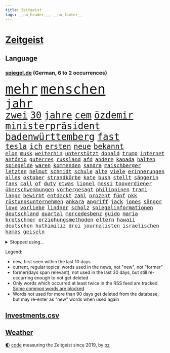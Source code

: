 ```yaml
---
title: Zeitgeist
tags: __no_header__, __no_footer__
---
```


# [Zeitgeist](https://oliz.io/zeitgeist/)

## Language

<h3><a href="https://www.spiegel.de" target="_blank">spiegel.de</a> (German, 6 to 2 occurrences)</h3>
<p style="font-family:monospace">
<span style="font-size:32pt"><a href="news_links.html#mehr" class="current">mehr</a></span>
<span style="font-size:32pt"><a href="news_links.html#menschen" class="current">menschen</a></span>
<br>
<span style="font-size:27pt"><a href="news_links.html#jahr" class="current">jahr</a></span>
<br>
<span style="font-size:22pt"><a href="news_links.html#zwei" class="current">zwei</a></span>
<span style="font-size:22pt"><a href="news_links.html#30" class="current">30</a></span>
<span style="font-size:22pt"><a href="news_links.html#jahre" class="current">jahre</a></span>
<span style="font-size:22pt"><a href="news_links.html#cem" class="current">cem</a></span>
<span style="font-size:22pt"><a href="news_links.html#özdemir" class="current">özdemir</a></span>
<span style="font-size:22pt"><a href="news_links.html#ministerpräsident" class="current">ministerpräsident</a></span>
<span style="font-size:22pt"><a href="news_links.html#badenwürttemberg" class="current">badenwürttemberg</a></span>
<span style="font-size:22pt"><a href="news_links.html#fast" class="current">fast</a></span>
<br>
<span style="font-size:17pt"><a href="news_links.html#tesla" class="current">tesla</a></span>
<span style="font-size:17pt"><a href="news_links.html#ich" class="current">ich</a></span>
<span style="font-size:17pt"><a href="news_links.html#ersten" class="current">ersten</a></span>
<span style="font-size:17pt"><a href="news_links.html#neue" class="current">neue</a></span>
<span style="font-size:17pt"><a href="news_links.html#bekannt" class="current">bekannt</a></span>
<br>
<span style="font-size:12pt"><a href="news_links.html#elon" class="current">elon</a></span>
<span style="font-size:12pt"><a href="news_links.html#musk" class="current">musk</a></span>
<span style="font-size:12pt"><a href="news_links.html#weiterhin" class="current">weiterhin</a></span>
<span style="font-size:12pt"><a href="news_links.html#unterstützt" class="current">unterstützt</a></span>
<span style="font-size:12pt"><a href="news_links.html#donald" class="current">donald</a></span>
<span style="font-size:12pt"><a href="news_links.html#trump" class="current">trump</a></span>
<span style="font-size:12pt"><a href="news_links.html#internet" class="current">internet</a></span>
<span style="font-size:12pt"><a href="news_links.html#antónio" class="current">antónio</a></span>
<span style="font-size:12pt"><a href="news_links.html#guterres" class="current">guterres</a></span>
<span style="font-size:12pt"><a href="news_links.html#russland" class="current">russland</a></span>
<span style="font-size:12pt"><a href="news_links.html#afd" class="current">afd</a></span>
<span style="font-size:12pt"><a href="news_links.html#andere" class="current">andere</a></span>
<span style="font-size:12pt"><a href="news_links.html#kanada" class="current">kanada</a></span>
<span style="font-size:12pt"><a href="news_links.html#halten" class="current">halten</a></span>
<span style="font-size:12pt"><a href="news_links.html#spiegelde" class="new">spiegelde</a></span>
<span style="font-size:12pt"><a href="news_links.html#waren" class="current">waren</a></span>
<span style="font-size:12pt"><a href="news_links.html#kommenden" class="current">kommenden</a></span>
<span style="font-size:12pt"><a href="news_links.html#sandra" class="current">sandra</a></span>
<span style="font-size:12pt"><a href="news_links.html#maischberger" class="new">maischberger</a></span>
<span style="font-size:12pt"><a href="news_links.html#letzten" class="current">letzten</a></span>
<span style="font-size:12pt"><a href="news_links.html#helmut" class="current">helmut</a></span>
<span style="font-size:12pt"><a href="news_links.html#schmidt" class="current">schmidt</a></span>
<span style="font-size:12pt"><a href="news_links.html#schule" class="current">schule</a></span>
<span style="font-size:12pt"><a href="news_links.html#alte" class="current">alte</a></span>
<span style="font-size:12pt"><a href="news_links.html#viele" class="current">viele</a></span>
<span style="font-size:12pt"><a href="news_links.html#erinnerungen" class="current">erinnerungen</a></span>
<span style="font-size:12pt"><a href="news_links.html#alles" class="current">alles</a></span>
<span style="font-size:12pt"><a href="news_links.html#oktober" class="current">oktober</a></span>
<span style="font-size:12pt"><a href="news_links.html#strandkörbe" class="current">strandkörbe</a></span>
<span style="font-size:12pt"><a href="news_links.html#kate" class="current">kate</a></span>
<span style="font-size:12pt"><a href="news_links.html#bush" class="new">bush</a></span>
<span style="font-size:12pt"><a href="news_links.html#stellt" class="current">stellt</a></span>
<span style="font-size:12pt"><a href="news_links.html#sängerin" class="current">sängerin</a></span>
<span style="font-size:12pt"><a href="news_links.html#fans" class="current">fans</a></span>
<span style="font-size:12pt"><a href="news_links.html#call" class="current">call</a></span>
<span style="font-size:12pt"><a href="news_links.html#of" class="current">of</a></span>
<span style="font-size:12pt"><a href="news_links.html#duty" class="new">duty</a></span>
<span style="font-size:12pt"><a href="news_links.html#etwas" class="current">etwas</a></span>
<span style="font-size:12pt"><a href="news_links.html#lionel" class="current">lionel</a></span>
<span style="font-size:12pt"><a href="news_links.html#messi" class="current">messi</a></span>
<span style="font-size:12pt"><a href="news_links.html#topverdiener" class="current">topverdiener</a></span>
<span style="font-size:12pt"><a href="news_links.html#überschwemmungen" class="current">überschwemmungen</a></span>
<span style="font-size:12pt"><a href="news_links.html#vorhergesagt" class="current">vorhergesagt</a></span>
<span style="font-size:12pt"><a href="news_links.html#philippinen" class="current">philippinen</a></span>
<span style="font-size:12pt"><a href="news_links.html#trami" class="new">trami</a></span>
<span style="font-size:12pt"><a href="news_links.html#lange" class="current">lange</a></span>
<span style="font-size:12pt"><a href="news_links.html#bewirbt" class="current">bewirbt</a></span>
<span style="font-size:12pt"><a href="news_links.html#entdeckt" class="current">entdeckt</a></span>
<span style="font-size:12pt"><a href="news_links.html#zahl" class="current">zahl</a></span>
<span style="font-size:12pt"><a href="news_links.html#prozent" class="current">prozent</a></span>
<span style="font-size:12pt"><a href="news_links.html#fünf" class="current">fünf</a></span>
<span style="font-size:12pt"><a href="news_links.html#pkk" class="current">pkk</a></span>
<span style="font-size:12pt"><a href="news_links.html#rüstungsunternehmen" class="new">rüstungsunternehmen</a></span>
<span style="font-size:12pt"><a href="news_links.html#ankara" class="current">ankara</a></span>
<span style="font-size:12pt"><a href="news_links.html#angriff" class="current">angriff</a></span>
<span style="font-size:12pt"><a href="news_links.html#jack" class="current">jack</a></span>
<span style="font-size:12pt"><a href="news_links.html#jones" class="current">jones</a></span>
<span style="font-size:12pt"><a href="news_links.html#sänger" class="current">sänger</a></span>
<span style="font-size:12pt"><a href="news_links.html#love" class="current">love</a></span>
<span style="font-size:12pt"><a href="news_links.html#vorliebe" class="current">vorliebe</a></span>
<span style="font-size:12pt"><a href="news_links.html#lindner" class="current">lindner</a></span>
<span style="font-size:12pt"><a href="news_links.html#scholz" class="current">scholz</a></span>
<span style="font-size:12pt"><a href="news_links.html#spiegelinformationen" class="current">spiegelinformationen</a></span>
<span style="font-size:12pt"><a href="news_links.html#deutschland" class="current">deutschland</a></span>
<span style="font-size:12pt"><a href="news_links.html#quartal" class="current">quartal</a></span>
<span style="font-size:12pt"><a href="news_links.html#mercedesbenz" class="current">mercedesbenz</a></span>
<span style="font-size:12pt"><a href="news_links.html#guido" class="new">guido</a></span>
<span style="font-size:12pt"><a href="news_links.html#maria" class="current">maria</a></span>
<span style="font-size:12pt"><a href="news_links.html#kretschmer" class="current">kretschmer</a></span>
<span style="font-size:12pt"><a href="news_links.html#erziehungsmethoden" class="new">erziehungsmethoden</a></span>
<span style="font-size:12pt"><a href="news_links.html#eltern" class="current">eltern</a></span>
<span style="font-size:12pt"><a href="news_links.html#hawaii" class="current">hawaii</a></span>
<span style="font-size:12pt"><a href="news_links.html#deutschen" class="current">deutschen</a></span>
<span style="font-size:12pt"><a href="news_links.html#huthimiliz" class="current">huthimiliz</a></span>
<span style="font-size:12pt"><a href="news_links.html#drei" class="current">drei</a></span>
<span style="font-size:12pt"><a href="news_links.html#journalisten" class="current">journalisten</a></span>
<span style="font-size:12pt"><a href="news_links.html#israelischen" class="current">israelischen</a></span>
<span style="font-size:12pt"><a href="news_links.html#hamas" class="current">hamas</a></span>
<span style="font-size:12pt"><a href="news_links.html#geiseln" class="current">geiseln</a></span>
</p>
<details>
<summary>Stopped using...</summary>
<p class="former" style="font-size:12pt">
elfmeter(1465) atmosphäre(1464) wunsch(1464) kündigen(1463) vereinigten(1463) führerschein(1462) leisten(1462) vorsitzende(1462) auftakt(1461) gefährlichen(1461) baby(1460) bitte(1460) entgegen(1460) geholt(1460) nahverkehr(1460) rassistische(1460) tatverdächtige(1460) aufgeben(1459) dezember(1459) historiker(1459) monatelang(1459) niveau(1459) riss(1459) thailand(1458) untersuchungsausschuss(1458) verfolgen(1458) vierte(1458) warentest(1458) beweisen(1457) gebaut(1457) gehalt(1457) klein(1457) menge(1457) militärs(1457) schalke(1457) schatten(1457) abstimmen(1456) aufgehoben(1456) boot(1456) gestoßen(1456) islamischen(1456) litauen(1456) urlaub(1456) verpassen(1456) dementiert(1455) pflege(1455) portugal(1455) vertrauen(1455) afrika(1454) angeklagter(1454) volksrepublik(1454) babys(1453) fließt(1453) jedenfalls(1453) langen(1453) mitteln(1453) polizeieinsatz(1453) tschechien(1453) angekommen(1452) stoppt(1452) teilte(1452) bahnhof(1451) einigung(1451) fielen(1451) klären(1451) plädiert(1451) üben(1451) regt(1450) 10000(1449) aufgenommen(1449) emmanuel(1449) reißt(1449) unterricht(1449) anbieter(1448) i(1448) lkw(1448) feuerwehrleute(1447) freie(1447) größter(1447) fachleute(1445) abgebrochen(1444) offiziellen(1444) brite(1442) büro(1440) gekauft(1440) kooperation(1440) drängen(1439) nationalen(1439) frisch(1438) harten(1438) william(1438) ausgesetzt(1437) gold(1436) heftigen(1436) brechen(1435) bestmarke(1434) dran(1434) großem(1433) reduzieren(1433) schrecken(1433) fortsetzung(1432) stört(1427) beweise(1426) automatisch(1425) zdf(1417) lehrkräfte(1415) gebieten(1410) aktionen(1393) langem(1392) diagnose(1352) investor(1283) rumänien(1277) werte(1269) westlichen(1268) abgegeben(1233) lehren(1220) serbien(1215) ausbildung(1212) schwäche(1206) sammelt(1203) ausnahme(1202) ohnehin(1194) 20000(1156) konzerns(1156) schwarz(1151) nachspielzeit(1148) immobilien(1127) offene(1117) tiger(1109) abkommen(1095) einschätzungen(1087) zentralen(1087) regierungschefin(1082) stern(1082) methode(1063) laura(1049) bundesinnenministerin(1020) inhalte(1005) ben(1003) geplatzt(995) 49(979) ordnet(970) spiegeltitelstory(953) typ(931) flüchten(929) niedersächsischen(922) günstiger(917) ausstieg(913) fußballerinnen(912) crew(908) heiß(893) konzerte(878) mordfall(874) prinzessin(872) sylt(871) dänischen(864) joshua(855) kaffee(847) spitzt(845) lena(836) großaufgebot(833) kampagne(831) erdbeben(820) entfernen(819) rettungsaktion(815) ähnlichen(810) zivile(797) island(796) protestbewegung(792) hoffnungsträger(791) streiks(784) peru(783) kündigung(770) verfassungsgericht(761) aufholjagd(755) eingriff(741) überraschenden(739) besatzung(729) zweifeln(728) bergen(726) indonesien(720) abbruch(715) spielzeug(700) kritisierten(695) einstige(691) redet(691) deutschlandticket(684) abwehr(680) lauter(675) 47(672) asylbewerber(670) kulturkampf(655) legendäre(654) gegründet(647) erfolgreiche(641) fahnder(641) emotionale(640) demonstriert(630) herstellers(627) republikanische(622) chatgpt(615) startups(615) leon(612) nötigung(611) rechtsaußen(611) kläger(606) unruhe(606) generäle(605) niger(593) diesjährigen(582) eingeräumt(582) hamilton(581) lewis(581) betreiben(578) hinweg(570) dominieren(569) errichten(565) pen(564) veto(559) asylpolitik(556) behaupten(546) übergriff(546) geisel(545) lina(534) experiment(530) urlauber(528) court(525) vierten(520) auffällig(519) spektakulär(519) florenz(509) rechter(508) watch(506) bekennt(499) prime(497) wuchs(495) achtjährige(492) cool(487) budget(485) rasen(484) marschflugkörper(482) klassiker(477) älterer(477) vorlegen(472) drückt(468) weile(468) auflösung(462) awards(462) ankunft(460) erderwärmung(455) travis(454) desaster(453) durchschnitt(453) surfen(449) erweitert(448) verbreitung(448) victoria(448) todesfall(443) vergangene(441) metropole(439) strenger(438) angefeindet(437) geflohen(437) service(435) ergebnissen(429) samstagabend(419) usschauspielerin(416) verglichen(415) chancenlos(413) körperliche(412) brücken(409) nachteile(395) phänomen(389) hymne(386) 99(385) attentäter(385) nszeit(385) 61(383) zurückhaltend(383) einander(380) ai(379) spektakuläre(376) verdrängt(369) europaparlament(368) taxi(367) angehende(363) kundgebungen(363) 2035(362) haftbefehle(361) kippt(359) gravierenden(357) kriegen(357) nächte(357) sicherheitsvorkehrungen(355) streifenwagen(354) versagt(350) europameisterschaft(346) mancherorts(345) spdpolitikerin(345) sofia(342) gefährlichsten(340) mohammad(339) flensburg(333) beyoncé(324) freitagmorgen(322) perry(322) bären(321) gewaltsam(321) franzose(320) verschaffen(320) wisconsin(320) spiels(319) ausländer(318) jacob(316) geräten(315) gewicht(315) reichweite(314) siegerin(314) geheimnisse(313) eingestürzten(312) regionalbahn(312) stone(309) wählerinnen(308) trauen(303) nass(301) tausender(300) erfinder(296) sharon(292) dorthin(291) gerufen(288) on(286) schritte(286) verstößt(286) air(285) gerungen(285) bill(280) iss(280) umfangreiche(280) verkünden(279) erholt(277) bezeichnete(275) luke(275) rammte(275) can(273) belgorod(272) frustriert(271) gleichberechtigung(270) cotrainer(268) onlineplattform(268) single(268) machtwort(266) dave(263) landsleuten(263) wassermassen(263) spitzenpolitiker(260) senator(258) leonardo(256) potsdam(256) stau(256) baltimore(255) notlandung(255) berühmteste(253) festhalten(249) direkten(248) heiraten(248) herausforderer(247) matteo(247) landeschef(245) merkels(242) afdmann(241) gefälschte(241) wilden(241) hohem(239) hummels(239) mats(239) rechnungen(239) montagmorgen(238) rechtlichen(237) verknüpft(237) negativ(236) teilten(236) massenhaften(234) ampelstreit(233) begeistern(232) versetzt(232) vize(232) alzheimer(231) einlösen(231) trainers(231) gerieten(229) zustande(229) meisterschaft(228) zwölfjähriger(228) beauftragt(226) bestellen(225) steuersenkungen(224) wohnmobil(224) oleksandr(223) superreichen(221) zentimeter(221) autofahrerin(219) legten(219) günter(218) herausfinden(217) bear(214) kreativ(213) einfacher(212) persönlichkeit(212) schülerinnen(212) tvshow(212) vereitelt(211) djirsarai(210) silber(210) kigenerierte(209) malaysia(209) entlang(208) ausfindig(206) kamerafrau(204) spitzenkandidaten(201) plastik(199) panne(198) ko(197) sainz(197) fluglinie(196) einblick(195) fragwürdige(195) starliner(195) boxer(194) beeindruckende(192) rekonstruieren(192) sangen(192) schrank(192) kulissen(191) sudan(190) wade(190) 2029(189) fester(189) nominierten(189) amts(187) auswärtigen(187) gesteht(187) höchst(187) katja(187) josh(186) leidenschaft(186) umbruch(185) spannende(184) verläuft(184) bookingcom(183) grauen(182) set(182) schwung(181) hisbollahkommandeur(177) starkregen(177) se(176) gerne(175) milchstraße(174) polizistin(174) toren(174) eilish(173) toujours(173) janet(172) schürt(172) oberster(171) bayerischer(170) chinese(170) serienkiller(170) witz(170) zahlreicher(170) revolutionswächter(169) staatskasse(169) außergewöhnliche(167) dj(167) halmich(167) regina(167) rekrutieren(167) coppola(166) normalität(166) unterschätzen(166) autobranche(165) klug(165) flut(164) mischt(164) sauer(164) bejubelt(162) fahrenden(162) mclaren(162) revanchiert(162) schmerzmittel(162) downing(161) immobilie(161) meistens(161) norwegische(161) usgericht(161) akzeptieren(160) be(160) behindern(160) anlegen(158) kommentare(158) überflutet(158) cannes(157) eingestürzt(157) mücken(157) schwächt(157) rekordwert(156) klang(155) linker(155) ideal(154) marcandré(154) stalking(154) stegen(154) ter(154) beobachtung(153) beweist(153) geheiratet(153) kriselnden(153) tigermücke(152) beleuchtet(151) festnehmen(151) kundschaft(151) küssen(151) ratte(151) beschränkungen(150) döner(150) geldwäsche(150) hitlers(149) kulturgut(149) präparierten(149) jeweiligen(148) annkatrin(147) beschimpfungen(147) unterhalten(145) ausweiten(144) azubis(144) entmutigen(144) aufgeheizt(143) meisterschaften(143) pech(143) aufkommen(142) reichsbürgerprozess(142) eigenheim(141) regensburg(141) cybercrime(140) erzwingen(140) gelbe(140) heidenreichs(140) heimatstadt(140) pionier(140) straftätern(140) verdachtsfall(140) chats(139) durchbrechen(139) populär(139) geschwächte(138) papiere(138) amerikanerin(137) rasmus(137) wahlergebnis(137) wartezeiten(137) 26jährige(136) anschlagspläne(136) buhlt(136) heinz(136) kaulitz(136) verschleppte(135) bevorstehenden(134) tenniskarriere(134) versetzen(134) ausgesagt(133) gehackt(133) niemandem(133) krimi(132) tausendfach(132) tshirt(132) unmittelbarer(132) zeugin(132) datenschutz(131) schleudert(130) usbehörden(130) bezweifeln(129) esther(129) fußballplatz(129) gegenwind(129) griechische(129) 200000(128) jacques(128) nachrichtenagentur(128) schwarzwald(128) emaus(127) gallant(127) plünderungen(127) regnen(127) ukrainischem(127) unsinn(127) spazieren(126) verschwörungsmythen(126) yoav(126) meisterin(125) aufgestiegen(124) basketballliga(124) schwule(124) spekulieren(124) deklassiert(123) milieu(122) rettungsteams(122) volkswirtschaft(121) ereignisse(120) gewaltsamen(120) mitgerissen(120) unlösbare(119) überschwemmung(119) großartigen(118) steigender(118) typen(117) angelique(116) gabe(116) gigi(116) kerber(116) einsam(115) gleitschirmflieger(115) l’amour(115) buchsteiner(114) somalia(114) einseitig(113) geschäftsmann(113) koalitionen(113) natoostflanke(113) surfer(113) angelina(112) bundesligaaufsteiger(112) flüchteten(112) jolie(112) wahlergebnisse(112) axel(111) funk(111) janine(111) kreative(111) nachtzug(111) wissler(111) blaue(110) damalige(110) fernseher(110) krone(110) löscht(110) ortschaft(110) urlaubsziel(110) youtuber(110) 2002(109) weltstars(109) wimbledon(109) gebrochene(108) jederzeit(108) woanders(108) fußballspiel(107) berührt(106) heiratet(106) hollywoodstars(106) look(106) todestag(106) fremdelt(105) indonesischen(105) schiefgehen(105) strategien(105) wahlbeteiligung(105) aufwendigen(104) want(104) wettkämpfen(104) dicaprio(103) gehör(103) organisierter(103) winslet(103) bewährung(102) gemeinsames(102) legalisieren(102) moderierte(102) tagsüber(102) wars(102) aufgewachsen(101) gefälschten(101) mitternacht(101) daddy(100) zahlte(100) beschert(99) zugänglich(99) eingespielt(98) sechser(98) sichtbar(98) extremen(97) gefilmt(97) örtliche(97) 27jähriger(96) besseren(96) fördergelder(95) mel(95) peinlich(95) schwarzarbeit(95) 25jährigen(94) erwischt(94) flohen(92) verkleidet(92) 70000(91) stromausfällen(91) usbekistan(91) 38jährige(90) beieinander(90) erschöpft(90) rossi(90) satellitenbilder(90) schiffs(90) vollgas(90) wetterextreme(90) aufzuhalten(89) erschüttern(89) exweltmeister(89) financial(89) niedrigsten(89) palästinensers(89) prügelei(89) spieltagen(89) wegstecken(89) afdwähler(88) erdloch(88) inspiration(88) raumfahrtsparte(88) vergewaltiger(88) ökosystem(88) ausgetreten(87) entsprechenden(87) kkr(87) verfügbar(87) abgesperrt(86) cnn(86) emviertelfinale(86) kulturelle(86) renten(86) sozialpolitik(86) waldbrände(86) weiwei(86) ausschüsse(85) berlinkreuzberg(85) sandbank(85) einholen(84) existiert(84) gewaltsame(84) istanbuler(84) jacksons(84) posiert(84) starkem(84) wassertemperatur(84) zuspruch(84) östliche(84) gasexplosion(83) schmiedet(83) vorherigen(83) militärhistorischen(82) beirren(81) fallzahlen(81) kinderarmut(81) löschen(81) mitgemacht(81) aufsehenerregenden(80) einträchtig(80) liberaler(80) spielzug(80) gespaltenes(79) gruppenphase(79) stiehlt(79) tritten(79) wettbewerbsfähig(79) einmalige(78) grundsicherung(78) kater(78) kongressabgeordnete(78) nizza(78) schreckmomente(78) usamerikanischen(78) abgründe(77) fernsehübertragung(77) haug(77) rennende(77) urnen(77) versinken(77) ablenken(76) auftrieb(76) avm(76) beunruhigenden(76) cucurella(76) fußballfolklore(76) marc(76) burnout(75) coverfoto(75) enttarnen(75) waggon(75) yellowstonenationalpark(75) 25000(74) eingeklemmt(74) endlosen(74) langstreckenwaffen(74) musikalisch(74) radsports(74) rustprozess(74) sympathien(74) westerns(74) ideologische(73) kapazitäten(73) rettungseinsatz(73) todesangst(73) undichten(73) badewanne(72) kindergeld(72) melbourne(72) schlusslicht(72) stimmenfang(72) anlegern(71) mobilisieren(71) toskana(71) tragischem(71) transport(71) wappnet(71) alabama(70) albstadt(70) analysen(70) frisches(70) kanzlerkandidatur(70) schulgebäude(70) ausgestattet(69) behauptete(69) freud(69) hinüber(69) kramer(69) melania(69) pannenserie(69) verhandlungslösung(69) zugesagt(69) buckelwal(68) damm(68) ertrinkt(68) fahnenflucht(68) landesweite(68) phil(68) vera(68) verschärften(68) woken(68) attentatsversuch(67) clankriminalität(67) elbe(67) erforschen(67) kontrahenten(67) parkinsonerkrankung(67) postete(67) theorie(67) brasilianerin(66) darwin(66) davie(66) erblickt(66) findige(66) kriegt(66) kubicki(66) northvolt(66) propagandamedien(66) selke(66) sensoren(66) tanzte(66) verpflichtung(66) 131(65) erklärungsnot(65) rechtsextremes(65) schiffbauer(65) 6000(64) attentäters(64) haar(64) personalie(64) präsidentschaftswahlkampf(64) secretserviceagenten(64) spdmitglieder(64) starmers(64) uspolitik(64) vertretern(64) entfachen(63) gemeldete(63) masche(63) pegelstand(63) rechtmäßigkeit(62) slogan(62) symbole(62) altstadt(61) aziz(61) befeuert(61) brandenburgs(61) emmyawards(61) emmys(61) ifoindex(61) nachfahren(61) schafe(61) sprengsatz(61) waffenbesitz(61) brettern(60) erfand(60) it(60) juristen(60) angespült(59) bach(59) finger(59) indizien(59) jet(59) klinikum(59) konkreter(59) regionalen(59) umlaufbahn(59) weitreichender(59) werft(59) 1900(58) 2008(58) aggressive(58) geheime(58) geoengineering(58) piastri(58) taucher(58) unbeliebten(58) usraketen(58) zäsur(58) übereinander(58) belächelt(57) einladen(57) mitbestimmt(57) musikalische(57) nickel(57) tätowieren(57) verschickte(57) 29jährige(56) begehrten(56) durchsuchten(56) exfrau(56) flecken(56) gleis(56) stadions(56) abrupt(55) belege(55) drückte(55) durow(55) idole(55) irantreue(55) pawel(55) radikalere(55) telegramchef(55) trumpattentäter(55) vandalismus(55) wohnungsdurchsuchung(55) 18000(54) erleichtern(54) messner(54) armeechef(53) asteroiden(53) führungsriege(53) privatautos(53) tempelberg(53) zugreifen(53) betrugs(52) boeingchef(52) halbjahr(52) karre(52) mutprobe(52) nina(52) signale(52) eisbär(51) eisbären(51) knallige(51) liefen(51) probezeit(51) schießerei(51) vergewaltigungsfall(51) asiatischen(50) bekanntgabe(50) hochgefahren(50) koordinierte(50) parade(50) punktet(50) verfasst(50) zerwürfnis(50) fahrerin(49) from(49) krönt(49) süchtige(49) asteroid(48) skulptur(48) watergate(48) autofahrten(47) dichtmachen(47) edwards(47) exbbcmoderator(47) huw(47) lynch(47) obdachlosigkeit(47) opferangehörigen(47) pferden(47) pianist(47) traten(47) wonach(47) autokrat(46) glücksspiel(46) jugendpornografische(46) olympisch(46) schriftstellerverband(46) schrägen(46) tvrechte(46) basketballs(45) echauffiert(45) erben(45) gespannt(45) sadiq(45) bizarre(44) fußwege(44) khan(44) künstlichen(44) leitindex(44) linienbus(44) multiple(44) poesie(44) pool(44) postmoderne(44) satan(44) tirade(44) zweistelligen(44) zwischenbilanz(44) colin(43) drogenhändler(43) farrell(43) mogadischu(43) polizeischutz(43) trumplager(43) abo(42) ausgetauscht(42) bekennerschreiben(42) beschmiert(42) frisuren(42) kenne(42) plattformen(42) rekrutiert(42) benutzte(41) drohender(41) filialen(41) gesunkenen(41) mutig(41) mähne(41) zentralrat(41) zwergflusspferd(41) aufgebraucht(40) ausdauernd(40) fahrerflucht(40) haschisch(40) hinderte(40) hob(40) schwedischer(40) spdministerpräsident(40) betreibern(39) explizit(39) militanten(39) entsenden(38) episoden(38) nachhaltig(38) olympischer(38) afdpolitikerin(37) befahren(37) dieselben(37) explodieren(37) il(37) mtv(37) regensburger(37) wohnsitz(37) überrumpelt(37) abgesetzt(36) einzusetzen(36) gesunden(36) kotzen(36) köche(36) messerattacken(36) teilnehmenden(36) trage(36) tschad(36) verlesen(36) celle(35) egoshow(35) henseleit(35) libyen(35) maßstab(35) retrospektive(35) tournee(35) traditionsklub(35) beklagte(34) depot(34) lukrative(34) rohstoffen(34) with(34) überlastet(34) antichristie(33) francis(33) kolkata(33) megalopolis(33) rechtspartei(33) streichung(33) bayesian(32) butch(32) gesunkene(32) krankenhäusern(32) ministers(32) suni(32) wilmore(32) zweitgrößte(32) bescherten(31) design(31) eukommissar(31) heikle(31) leserwettbewerb(31) luis(31) mathematik(31) mönchengladbach(31) überwacht(31) 55(30) boote(30) covorsitzende(30) dfbtorhüter(30) explodiert(30) kaserne(30) motorradfahrer(30) richterinnen(30) adrenalin(29) beschädigter(29) brandbekämpfung(29) hilfsgelder(29) oprah(29) steil(29) telegram(29) winfrey(29) brandenburgwahl(28) dihk(28) mickey(28) nordseeinsel(28) produktiv(28) türkisches(28) zwangen(28) amira(27) ausweitung(27) breton(27) börner(27) intensivstation(27) jegliche(27) karsten(27) revision(27) spektakulärer(27) thierry(27) unglücksnacht(27) vollstreckt(27) usbundesstaaten(26) baku(25) bergwacht(25) betäubte(25) cringe(25) flutwelle(25) heidi(25) klum(25) komplexe(25) magische(25) schicksalswahl(25) drehorte(24) freigestellt(24) ten(24) teuersten(24) vorgemacht(24) wolfsburger(24) überstand(24) 102(23) abschiebeflüge(23) amini(23) jina(23) limit(23) mahsa(23) norwegens(23) vorteil(23) guardian(22) kurt(22) stabilisiert(22) starlink(22) abc(21) ergründen(21) farm(21) festgenommene(21) frauenhass(21) ingebrigtsen(21) kopfankopfrennen(21) liveanalyse(21) emiraten(20) how(20) merz’(20) sardinien(20) schleuserbande(20) westlicher(20) wunderwaffe(20) berühmter(19) verhaftungen(19) weltmeisterteam(19) zwang(19) abschiebeflug(18) afderfolge(18) ausstand(18) februar(18) gewaltdelikte(18) küsse(18) mittels(18) raubüberfall(18) seven(18) stimmzettel(18) behinderten(17) your(17) zweitem(17) abgesackt(16) babelsberg(16) klärung(16) lieferanten(16) pokalspiel(16) spanienrundfahrt(16) sparmaßnahmen(16) zehnfache(16) geschwommen(15) polizeichef(15) viertes(15) zerlegte(15) ansprechen(14) dortigen(14) extremschwimmen(14) miller(14) paralympische(14) prüfungen(14) spiegelkorrespondenten(14) videobotschaft(14) bildungsausschusses(13) eagles(13) euphorisch(13) großmütter(13) konzerttickets(13) unterschrieben(13) wählern(13) bestritten(12) dominique(12) highway(12) jochen(12) leitbild(12) michaela(12) pegelstände(12) edmundo(11) ekelhaft(11) erschütternde(11) inselstaaten(11) kommender(11)
</p>
</details>
<p>Legend:
<ul>
<li><span class="new">new</span>, first seen within the last 10 days</li>
<li><span class="current">current</span>, regular topical words used in the news, not "new", not "former"</li>
<li><span class="former">former(days span relevant)</span>, not used in the last 30 days, but still re-occurring enough to not get deleted</li>
<li>Only words which occurred at least twice in the RSS feed are tracked. <a href="language/filters.py">Some common words are blocked</a></li>
<li>Words not used for more than 90 days get deleted from the database, but may re-enter as "new" words when used again</li>
</ul>
</p>

## [Investments](investments.html)[.csv](investments.csv)

## [Weather](weather.html)

<footer>
<a href="javascript:toggleTheme()" class="nav">🌓</a>
<a href="https://github.com/ooz/zeitgeist">code</a> measuring the Zeitgeist since 2019, by <a href="https://oliz.io">oz</a>
</footer>
